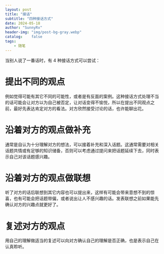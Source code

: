```yaml
---
layout: post
title: "接话"
subtitle: "四种接话方式"
date: 2024-05-18
author: "SunnyRx"
header-img: "img/post-bg-gray.webp"
catalog:	false
tags:
    - 随笔
---
```


当别人说了一番话时，有 4 种接话方式可以尝试：

# 提出不同的观点

例如觉得可能有其它不同的可能性，或者是有反面的案例。这种接话方式处理不当的话可能会让对方以为自己被否定，让对话变得不愉悦，所以在提出不同观点之前，最好先表达肯定对方的看法。对方欣然接受讨论的话，也许能聊出花。

# 沿着对方的观点做补充

通常是自认为十分理解对方的想法，可以接着补充和深入话题。这通常需要对相关话题共情或有足够的知识储备，否则可以考虑通过提问来把话题延续下去，同时表示自己对该话题感兴趣。

# 沿着对方的观点做联想

听了对方的话后联想到其它内容也可以提出来，这样有可能会带来意想不到的惊喜，也有可能会把话题带偏，或者说出让人不感兴趣的话。发表联想之前如果能先确认对方的兴趣点就更好了。

# 复述对方的观点

用自己的理解做适当的复述可以向对方确认自己的理解是否正确，也是表示自己在认真聆听。